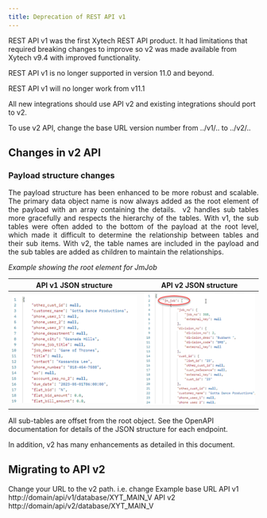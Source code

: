 ```yaml
---
title: Deprecation of REST API v1
---
```


REST API v1 was the first Xytech REST API product. It had limitations that required breaking changes to improve so v2 was made available from Xytech v9.4 with improved functionality.

REST API v1 is no longer supported in version 11.0 and beyond.  

REST API v1 will no longer work from v11.1  

All new integrations should use API v2 and existing integrations should port to v2.  

To use v2 API, change the base URL version number from ../v1/.. to ../v2/..

## Changes in v2 API 

### Payload structure changes
<p align="justify">The payload structure has been enhanced to be more robust and scalable.
The primary data object name is now always added as the root element of the payload with an array containing the details. 
v2 handles sub tables more gracefully and respects the hierarchy of the tables. With v1, the sub tables were often added to the bottom of the payload at the root level, which made it difficult to determine the relationship between tables and their sub items. With v2, the table names are included in the payload and the sub tables are added as children to maintain the relationships.</p>

*Example showing the root element for JmJob*

| API v1 JSON structure                           | API v2 JSON structure                           |
| ----------------------------------------------- | ----------------------------------------------- |
| ![](5.%20assets/Pasted%20image%2020240730142842.png) | ![](5.%20assets/Pasted%20image%2020240730142900.png) |




All sub-tables are offset from the root object.
See the OpenAPI documentation for details of the JSON structure for each endpoint.

In addition, v2 has many enhancements as detailed in this document.


## Migrating to API v2 

Change your URL to the v2  path. i.e. change
Example base URL
API v1
http://domain/api/v1/database/XYT_MAIN_V
API v2
http://domain/api/v2/database/XYT_MAIN_V